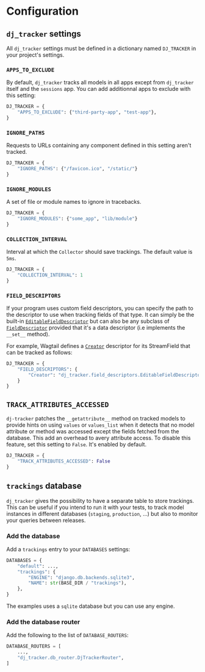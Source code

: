 # Configuration

## `dj_tracker` settings

All `dj_tracker` settings must be defined in a dictionary named `DJ_TRACKER` in your project's settings.

### `APPS_TO_EXCLUDE`

By default, `dj_tracker` tracks all models in all apps except from `dj_tracker` itself and the `sessions` app.
You can add additionnal apps to exclude with this setting:

```python
DJ_TRACKER = {
    "APPS_TO_EXCLUDE": {"third-party-app", "test-app"},
}
```

### `IGNORE_PATHS`

Requests to URLs containing any component defined in this setting aren't tracked.

```python
DJ_TRACKER = {
    "IGNORE_PATHS": {"/favicon.ico", "/static/"}
}
```

### `IGNORE_MODULES`

A set of file or module names to ignore in tracebacks.

```python
DJ_TRACKER = {
    "IGNORE_MODULES": {"some_app", "lib/module"}
}
```

### `COLLECTION_INTERVAL`

Interval at which the `Collector` should save trackings. The default value is `5ms`.

```python
DJ_TRACKER = {
    "COLLECTION_INTERVAL": 1
}
```

### `FIELD_DESCRIPTORS`

If your program uses custom field descriptors, you can specify the path to the descriptor to use when tracking fields of that type. It can simply be the built-in [`EditableFieldDescriptor`](https://github.com/Tijani-Dia/dj-tracker/blob/main/src/dj_tracker/field_descriptors.py#L71) but can also be any subclass of [`FieldDescriptor`](https://github.com/Tijani-Dia/dj-tracker/blob/main/src/dj_tracker/field_descriptors.py#L6) provided that it's a data descriptor (i.e implements the `__set__` method).

For example, Wagtail defines a [`Creator`](https://github.com/wagtail/wagtail/blob/4246c0b703bccc9aafb6f86524bbbdb55c3c9e1e/wagtail/fields.py#L64) descriptor for its StreamField that can be tracked as follows:

```python
DJ_TRACKER = {
    "FIELD_DESCRIPTORS": {
        "Creator": "dj_tracker.field_descriptors.EditableFieldDescriptor"
    }
}
```

## `TRACK_ATTRIBUTES_ACCESSED`

`dj-tracker` patches the `__getattribute__` method on tracked models to provide hints on using `values` or `values_list` when it detects that no model attribute or method was accessed except the fields fetched from the database. This add an overhead to avery attribute access. To disable this feature, set this setting to `False`. It's enabled by default.

```python
DJ_TRACKER = {
    "TRACK_ATTRIBUTES_ACCESSED": False
}
```

## `trackings` database

`dj_tracker` gives the possibility to have a separate table to store trackings. This can be useful if you intend to run it with your tests, to track model instances in different databases (`staging`, `production`, ...) but also to monitor your queries between releases.

### Add the database

Add a `trackings` entry to your `DATABASES` settings:

```python
DATABASES = {
    "default": ...,
    "trackings": {
        "ENGINE": "django.db.backends.sqlite3",
        "NAME": str(BASE_DIR / "trackings"),
    },
}
```

The examples uses a `sqlite` database but you can use any engine.

### Add the database router

Add the following to the list of `DATABASE_ROUTERS`:

```python
DATABASE_ROUTERS = [
    ...,
    "dj_tracker.db_router.DjTrackerRouter",
]
```
